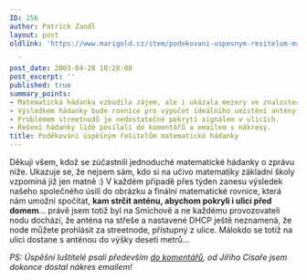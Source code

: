 ```yaml
---
ID: 256
author: Patrick Zandl
layout: post
oldlink: 'https://www.marigold.cz/item/podekovani-uspesnym-resitelum-matematicke-hadanky

  '
post_date: 2003-04-28 10:28:00
post_excerpt: ''
published: true
summary_points:
- Matematická hádanka vzbudila zájem, ale i ukázala mezery ve znalostech.
- Výsledkem hádanky bude rovnice pro výpočet ideálního umístění antény.
- Problémem streetnodů je nedostatečné pokrytí signálem v ulicích.
- Řešení hádanky lidé posílali do komentářů a emailem s nákresy.
title: Poděkování úspěšným řešitelům matematické hádanky
---
```


<p>
Děkuji všem, kdož se zúčastnili jednoduché matematické hádanky o zprávu níže. Ukazuje se, že nejsem sám, kdo si na učivo matematiky základní školy vzpomíná již jen matně :) V každém případě přes týden zanesu výsledek našeho společného úsilí do obrázku a finální matematické rovnice, která nám umožní spočítat, <STRONG>kam strčit anténu, abychom pokryli i ulici před domem</STRONG>... právě jsem totiž byl na Smíchově a ne každému provozovateli nodu dochází, že anténa na střeše a nastavené DHCP ještě neznamená, že node můžete prohlásit za streetnode, přístupný z ulice. Málokdo se totiž na ulici dostane s anténou do výšky deseti metrů...</p>

<p>
<EM>PS: Úspěšní luštitelé psali především <A href="http://www.marigold.cz/komentar.html?zprava=22551&amp;akce=vypis">do komentářů</A>, od Jířího Císaře jsem dokonce dostal nákres emailem!</EM></p>